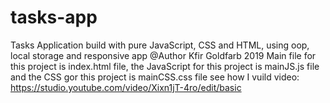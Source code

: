 # tasks-app
Tasks Application build with pure JavaScript, CSS and HTML, using oop, local storage and responsive app
@Author Kfir Goldfarb 2019 Main file for this project is index.html file, the JavaScript for this project is mainJS.js file and the CSS gor this project is mainCSS.css file
see how I vuild video: https://studio.youtube.com/video/Xixn1jT-4ro/edit/basic
